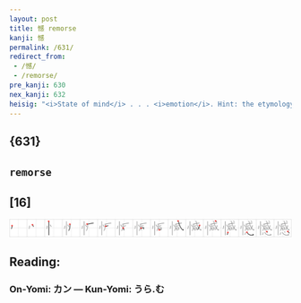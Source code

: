 ```yaml
---
layout: post
title: 憾 remorse
kanji: 憾
permalink: /631/
redirect_from:
 - /憾/
 - /remorse/
pre_kanji: 630
nex_kanji: 632
heisig: "<i>State of mind</i> . . . <i>emotion</i>. Hint: the etymology of "<b>remorse</b>" indicates a memory that returns again and again to "bite at" one's conscience and disturb one's peace of mind."
---
```


## {631}

## `remorse`

## [16]

<div class="stroke"><img src="../images/E686BE.png" /></div>

## Reading:

### On-Yomi: カン &mdash; Kun-Yomi: うら.む
